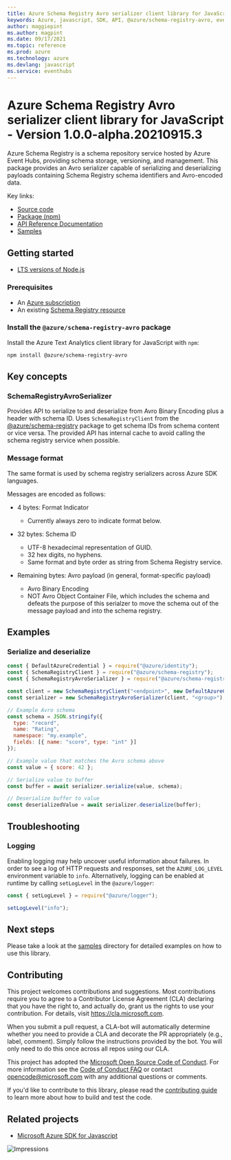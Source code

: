 ```yaml
---
title: Azure Schema Registry Avro serializer client library for JavaScript
keywords: Azure, javascript, SDK, API, @azure/schema-registry-avro, eventhubs
author: maggiepint
ms.author: magpint
ms.date: 09/17/2021
ms.topic: reference
ms.prod: azure
ms.technology: azure
ms.devlang: javascript
ms.service: eventhubs
---
```


# Azure Schema Registry Avro serializer client library for JavaScript - Version 1.0.0-alpha.20210915.3 


Azure Schema Registry is a schema repository service hosted by Azure Event Hubs,
providing schema storage, versioning, and management. This package provides an
Avro serializer capable of serializing and deserializing payloads containing
Schema Registry schema identifiers and Avro-encoded data.

Key links:

- [Source code](https://github.com/Azure/azure-sdk-for-js/tree/main/sdk/schemaregistry/schema-registry-avro)
- [Package (npm)](https://www.npmjs.com/package/@azure/schema-registry-avro)
- [API Reference Documentation](https://docs.microsoft.com/javascript/api/@azure/schema-registry-avro)
- [Samples](https://github.com/Azure/azure-sdk-for-js/tree/main/sdk/schemaregistry/schema-registry-avro/samples)

## Getting started

- [LTS versions of Node.js](https://nodejs.org/about/releases/)

### Prerequisites

- An [Azure subscription][azure_sub]
- An existing [Schema Registry resource](https://aka.ms/schemaregistry)

### Install the `@azure/schema-registry-avro` package

Install the Azure Text Analytics client library for JavaScript with `npm`:

```bash
npm install @azure/schema-registry-avro
```

## Key concepts

### SchemaRegistryAvroSerializer

Provides API to serialize to and deserialize from Avro Binary Encoding plus a
header with schema ID. Uses
`SchemaRegistryClient` from the [@azure/schema-registry](https://www.npmjs.com/package/@azure/schema-registry) package
to get schema IDs from schema content or vice versa. The provided API has internal cache to avoid calling the schema registry service when possible.

### Message format

The same format is used by schema registry serializers across Azure SDK languages.

Messages are encoded as follows:

- 4 bytes: Format Indicator

  - Currently always zero to indicate format below.

- 32 bytes: Schema ID

  - UTF-8 hexadecimal representation of GUID.
  - 32 hex digits, no hyphens.
  - Same format and byte order as string from Schema Registry service.

- Remaining bytes: Avro payload (in general, format-specific payload)

  - Avro Binary Encoding
  - NOT Avro Object Container File, which includes the schema and defeats the
    purpose of this serialzer to move the schema out of the message payload and
    into the schema registry.

## Examples

### Serialize and deserialize

```javascript
const { DefaultAzureCredential } = require("@azure/identity");
const { SchemaRegistryClient } = require("@azure/schema-registry");
const { SchemaRegistryAvroSerializer } = require("@azure/schema-registry-avro");

const client = new SchemaRegistryClient("<endpoint>", new DefaultAzureCredential());
const serializer = new SchemaRegistryAvroSerializer(client, "<group>");

// Example Avro schema
const schema = JSON.stringify({
  type: "record",
  name: "Rating",
  namespace: "my.example",
  fields: [{ name: "score", type: "int" }]
});

// Example value that matches the Avro schema above
const value = { score: 42 };

// Serialize value to buffer
const buffer = await serializer.serialize(value, schema);

// Deserialize buffer to value
const deserializedValue = await serializer.deserialize(buffer);
```

## Troubleshooting

### Logging

Enabling logging may help uncover useful information about failures. In order to
see a log of HTTP requests and responses, set the `AZURE_LOG_LEVEL` environment
variable to `info`. Alternatively, logging can be enabled at runtime by calling
`setLogLevel` in the `@azure/logger`:

```javascript
const { setLogLevel } = require("@azure/logger");

setLogLevel("info");
```

## Next steps

Please take a look at the
[samples](https://github.com/Azure/azure-sdk-for-js/tree/main/sdk/schemaregistry/schema-registry-avro/samples)
directory for detailed examples on how to use this library.

## Contributing

This project welcomes contributions and suggestions. Most contributions require
you to agree to a Contributor License Agreement (CLA) declaring that you have
the right to, and actually do, grant us the rights to use your contribution. For
details, visit https://cla.microsoft.com.

When you submit a pull request, a CLA-bot will automatically determine whether
you need to provide a CLA and decorate the PR appropriately (e.g., label,
comment). Simply follow the instructions provided by the bot. You will only need
to do this once across all repos using our CLA.

This project has adopted the [Microsoft Open Source Code of
Conduct](https://opensource.microsoft.com/codeofconduct/). For more information
see the [Code of Conduct
FAQ](https://opensource.microsoft.com/codeofconduct/faq/) or contact
[opencode@microsoft.com](mailto:opencode@microsoft.com) with any additional
questions or comments.

If you'd like to contribute to this library, please read the [contributing
guide](https://github.com/Azure/azure-sdk-for-js/blob/main/CONTRIBUTING.md) to
learn more about how to build and test the code.

## Related projects

- [Microsoft Azure SDK for Javascript](https://github.com/Azure/azure-sdk-for-js)

![Impressions](https://azure-sdk-impressions.azurewebsites.net/api/impressions/azure-sdk-for-js%2Fsdk%2Fschemaregistry%2Fschema-registry-avro%2FREADME.png)

[azure_cli]: https://docs.microsoft.com/cli/azure
[azure_sub]: https://azure.microsoft.com/free/
[azure_portal]: https://portal.azure.com
[azure_identity]: https://github.com/Azure/azure-sdk-for-js/tree/main/sdk/identity/identity
[cognitive_auth]: https://docs.microsoft.com/azure/cognitive-services/authentication
[defaultazurecredential]: https://github.com/Azure/azure-sdk-for-js/tree/main/sdk/identity/identity#defaultazurecredential

